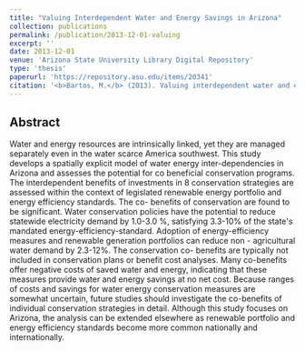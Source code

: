 ```yaml
---
title: "Valuing Interdependent Water and Energy Savings in Arizona"
collection: publications
permalink: /publication/2013-12-01-valuing
excerpt: ''
date: 2013-12-01
venue: 'Arizona State University Library Digital Repository'
type: 'thesis'
paperurl: 'https://repository.asu.edu/items/20341'
citation: '<b>Bartos, M.</b> (2013). Valuing interdependent water and energy savings in Arizona. Undergraduate Honors Thesis.'
---
```


## Abstract

Water and energy resources are intrinsically linked, yet they are managed separately even in the water scarce America southwest. This study develops a spatially explicit model of water energy inter-dependencies in Arizona and assesses the potential for co beneficial conservation programs. The interdependent benefits of investments in 8 conservation strategies are assessed within the context of legislated renewable energy portfolio and energy efficiency standards. The co- benefits of conservation are found to be significant. Water conservation policies have the potential to reduce statewide electricity demand by 1.0-3.0 %, satisfying 3.3-10% of the state's mandated energy-efficiency-standard. Adoption of energy-efficiency measures and renewable generation portfolios can reduce non - agricultural water demand by 2.3-12%. The conservation co- benefits are typically not included in conservation plans or benefit cost analyses. Many co-benefits offer negative costs of saved water and energy, indicating that these measures provide water and energy savings at no net cost. Because ranges of costs and savings for water energy conservation measures are somewhat uncertain, future studies should investigate the co-benefits of individual conservation strategies in detail. Although this study focuses on Arizona, the analysis can be extended elsewhere as renewable portfolio and energy efficiency standards become more common nationally and internationally.
